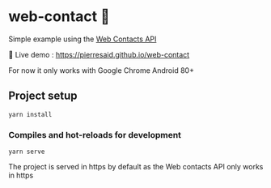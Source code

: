 # web-contact 📒

Simple example using the [Web Contacts API](https://wicg.github.io/contact-api/spec/)

🚀 Live demo : https://pierresaid.github.io/web-contact

For now it only works with Google Chrome Android 80+

## Project setup

```
yarn install
```

### Compiles and hot-reloads for development

```
yarn serve
```

The project is served in https by default as the Web contacts API only works in https
